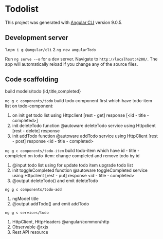 # Todolist

This project was generated with [Angular CLI](https://github.com/angular/angular-cli) version 9.0.5.

## Development server
1.`npm i g @angular/cli`
2.`ng new angularTodo`


Run `ng serve --o` for a dev server. Navigate to `http://localhost:4200/`. The app will automatically reload if you change any of the source files.

## Code scaffolding

build models/todo
{id,title,completed}

`ng g c components/todo` build todo component first which have todo-item list
on todo-component: 
1. on init get todo list using Httpclient [rest - get] response [<id - title - completed>]
2. init deleteTodo function @autoware deleteTodo service using Httpclient [rest - delete] response <update status>
3. init addTodo function @autoware addTodo service using HttpClient [rest - post] response <id - title - completed>

`ng g c components/todo-item` build todo-item which have id - title - completed
on todo-item: change completed and remove todo by id
1. @input todo list using for update todo item upgrade todo list 
2. init toggleCompleted function @autoware toggleCompleted service using Httpclient [rest - put] response  <id - title - completed>
3. @output deleteTodo() and emit deleteTodo 

`ng g c components/todo-add`
1. ngModel title 
2. @output addTodo() and emit addTodo

`ng g s services/todo`
1. HttpClient, HttpHeaders @angular/common/http
2. Observable @rxjs
3. Rest API resource